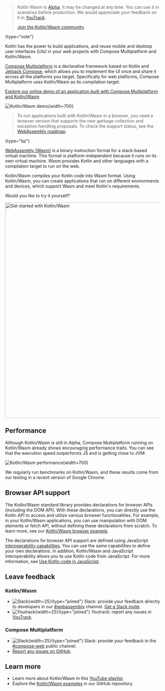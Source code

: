 [//]: # (title: Kotlin Wasm)

> Kotlin Wasm is [Alpha](components-stability.md).
> It may be changed at any time. You can use it in scenarios before production. We would appreciate your feedback on it in [YouTrack](https://kotl.in/issue).
>
> [Join the Kotlin/Wasm community](https://slack-chats.kotlinlang.org/c/webassembly).
>
{type="note"}

Kotlin has the power to build applications, and reuse mobile and desktop user interfaces (UIs) in your web projects with
Compose Multiplatform and Kotlin/Wasm.

[Compose Multiplatform]((https://www.jetbrains.com/lp/compose-multiplatform/)) is a declarative framework based on Kotlin
and [Jetpack Compose](https://developer.android.com/jetpack/compose), which allows you to implement the UI
once and share it across all the platforms you target. Specifically for web platforms, Compose Multiplatform uses 
Kotlin/Wasm as its compilation target.

[Explore our online demo of an application built with Compose Multiplatform and Kotlin/Wasm](https://zal.im/wasm/jetsnack/)

![Kotlin/Wasm demo](wasm-demo.png){width=700}

> To run applications built with Kotlin/Wasm in a browser, you need a browser version that supports the new garbage collection
> and exception handling proposals. To check the support status, see the [WebAssembly
> roadmap](https://webassembly.org/roadmap/).
>
{type="tip"}

[WebAssembly (Wasm)](https://webassembly.org/) is a binary instruction format for a stack-based virtual machine. This
format is platform-independent because it runs on its own virtual machine. Wasm provides Kotlin and other languages with 
a compilation target to run on the web.

Kotlin/Wasm compiles your Kotlin code into Wasm format. Using Kotlin/Wasm, you can create applications that run on 
different environments and devices, which support Wasm and meet Kotlin's requirements.

Would you like to try it yourself?

<a href="wasm-get-started.md"><img src="wasm-get-started-button.svg" width="700" alt="Get started with Kotlin/Wasm"/></a>

## Performance

Although Kotlin/Wasm is still in Alpha, Compose Multiplatform running on Kotlin/Wasm already shows encouraging performance 
traits. You can see that the execution speed outperforms JS and is getting close to JVM:

![Kotlin/Wasm performance](wasm-performance-compose.png){width=700}

We regularly run benchmarks on Kotlin/Wasm, and these results come from our testing in a recent version of Google Chrome.

## Browser API support

The Kotlin/Wasm standard library provides declarations for browser APIs (including the DOM API).
With these declarations, you can directly use the Kotlin API to access and utilize various browser functionalities. 
For example, in your Kotlin/Wasm applications, you can use manipulation with DOM elements or fetch API, 
without defining these declarations from scratch. To learn more, see our [Kotlin/Wasm browser example](https://github.com/Kotlin/kotlin-wasm-examples/tree/main/browser-example).

The declarations for browser API support are defined using JavaScript [interoperability capabilities](wasm-js-interop.md). 
You can use the same capabilities to define your own declarations. In addition, Kotlin/Wasm and JavaScript interoperability 
allows you to use Kotlin code from JavaScript. For more information, see [Use Kotlin code in JavaScript](wasm-js-interop.md#use-kotlin-code-in-javascript).



## Leave feedback

### Kotlin/Wasm
* ![Slack](slack.svg){width=25}{type="joined"} Slack: provide your feedback directly to developers in our [#webassembly](https://kotlinlang.slack.com/archives/CDFP59223) channel. [Get a Slack invite](https://surveys.jetbrains.com/s3/kotlin-slack-sign-up).
* ![Youtrack](youtrack-black-logo.png){width=25}{type="joined"} Youtrack: report any issues in [YouTrack](https://youtrack.jetbrains.com/issue/KT-56492).

### Compose Multiplatform
* ![Slack](slack.svg){width=25}{type="joined"} Slack: provide your feedback in the [#compose-web](https://slack-chats.kotlinlang.org/c/compose-web) public channel.
* [Report any issues on GitHub](https://github.com/JetBrains/compose-multiplatform/issues).

## Learn more

* Learn more about Kotlin/Wasm in this [YouTube playlist](https://kotl.in/wasm-pl).
* Explore the [Kotlin/Wasm examples](https://github.com/Kotlin/kotlin-wasm-examples) in our GitHub repository.